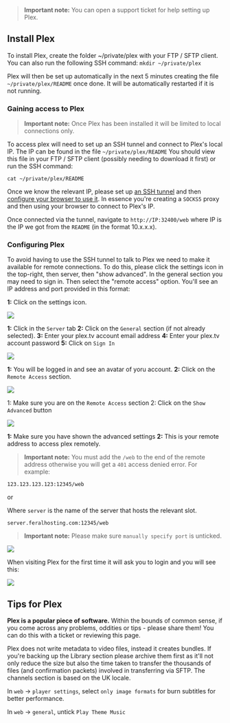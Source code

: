 
> **Important note:**  You can open a support ticket for help setting up Plex.

Install Plex
---

To install Plex, create the folder ~/private/plex with your FTP / SFTP client. You can also run the following SSH command: `mkdir ~/private/plex`

Plex will then be set up automatically in the next 5 minutes creating the file `~/private/plex/README` once done. It will be automatically restarted if it is not running.

### Gaining access to Plex

> **Important note:** Once Plex has been installed it will be limited to local connections only.

To access plex will need to set up an SSH tunnel and connect to Plex's local IP. The IP can be found in the file `~/private/plex/README` You should view this file in your FTP / SFTP client (possibly needing to download it first) or run the SSH command: 

~~~
cat ~/private/plex/README
~~~

Once we know the relevant IP, please set up [an SSH tunnel](https://www.feralhosting.com/faq/view?question=37) and then [configure your browser to use it](https://www.feralhosting.com/faq/view?question=242). In essence you're creating a `SOCKS5` proxy and then using your browser to connect to Plex's IP.

Once connected via the tunnel, navigate to `http://IP:32400/web` where IP is the IP we got from the `README` (in the format 10.x.x.x).

### Configuring Plex

To avoid having to use the SSH tunnel to talk to Plex we need to make it available for remote connections.  To do this, please click the settings icon in the top-right, then server, then "show advanced". In the general section you may need to sign in. Then select the "remote access" option. You'll see an IP address and port provided in this format:

**1:** Click on the settings icon.

![](https://raw.githubusercontent.com/feralhosting/feralfilehosting/master/Feral%20Wiki/Software/Plex/0.png)

**1:** Click in the `Server` tab
**2:** Click on the `General` section (if not already selected).
**3:** Enter your plex.tv account email address
**4:** Enter your plex.tv account password
**5:** Click on `Sign In`

![](https://raw.githubusercontent.com/feralhosting/feralfilehosting/master/Feral%20Wiki/Software/Plex/1.png)

**1:** You will be logged in and see an avatar of yoru account.
**2:** Click on the `Remote Access` section. 

![](https://raw.githubusercontent.com/feralhosting/feralfilehosting/master/Feral%20Wiki/Software/Plex/2.png)

1: Make sure you are on the `Remote Access` section
2: Click on the `Show Advanced` button

![](https://raw.githubusercontent.com/feralhosting/feralfilehosting/master/Feral%20Wiki/Software/Plex/3.png)

**1:** Make sure you have shown the advanced settings
**2:** This is your remote address to access plex remotely.

> **Important note:** You must add the `/web` to the end of the remote address otherwise you will get a `401` access denied error.
For example:

~~~
123.123.123.123:12345/web
~~~

or

Where `server` is the name of the server that hosts the relevant slot.

~~~
server.feralhosting.com:12345/web
~~~

> **Important note:** Please make sure `manually specify port` is unticked.

![](https://raw.githubusercontent.com/feralhosting/feralfilehosting/master/Feral%20Wiki/Software/Plex/4.png)

When visiting Plex for the first time it will ask you to login and you will see this:

![](https://raw.githubusercontent.com/feralhosting/feralfilehosting/master/Feral%20Wiki/Software/Plex/5.png)

Tips for Plex
---

**Plex is a popular piece of software.** Within the bounds of common sense, if you come across any problems, oddities or tips - please share them! You can do this with a ticket or reviewing this page.

Plex does not write metadata to video files, instead it creates bundles. If you're backing up the Library section please archive them first as it'll not only reduce the size but also the time taken to transfer the thousands of files (and confirmation packets) involved in transferring via SFTP.
The channels section is based on the UK locale.

In `web` -> `player settings`, select `only image formats` for burn subtitles for better performance.

In `web` -> `general`, untick `Play Theme Music`







